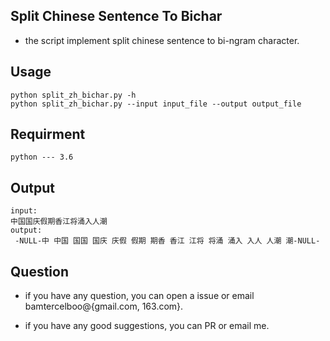 
## Split Chinese Sentence To Bichar ##

- the script implement split chinese sentence to bi-ngram character.

## Usage ##
	python split_zh_bichar.py -h
	python split_zh_bichar.py --input input_file --output output_file

## Requirment ##
	python --- 3.6

## Output ##
	input:
	中国国庆假期香江将涌入人潮
	output:
	 -NULL-中 中国 国国 国庆 庆假 假期 期香 香江 江将 将涌 涌入 入人 人潮 潮-NULL-
	
## Question ##

- if you have any question, you can open a issue or email bamtercelboo@{gmail.com, 163.com}.

- if you have any good suggestions, you can PR or email me.








